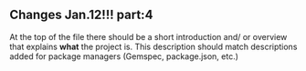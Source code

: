 ## Changes Jan.12!!! part:4

At the top of the file there should be a short introduction and/ or overview that explains **what** the project is. This description should match descriptions added for package managers (Gemspec, package.json, etc.)
